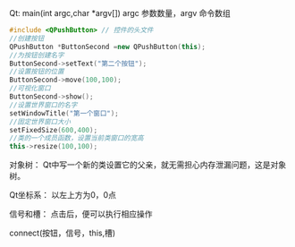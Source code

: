 Qt: main(int argc,char \*argv[])
argc 参数数量，argv 命令数组

```c++
#include <QPushButton> // 控件的头文件
//创建按钮
QPushButton *ButtonSecond =new QPushButton(this);
//为按钮创建名字
ButtonSecond->setText("第二个按钮");
//设置按钮的位置
ButtonSecond->move(100,100);
//可视化窗口
ButtonSecond->show();
//设置世界窗口的名字
setWindowTitle("第一个窗口");
//固定世界窗口大小
setFixedSize(600,400);
//类的一个成员函数，设置当前类窗口的宽高
this->resize(100,100);
```
对象树：
Qt中写一个新的类设置它的父亲，就无需担心内存泄漏问题，这是对象树。

Qt坐标系：
以左上方为0，0点

信号和槽：
点击后，便可以执行相应操作

connect(按钮，信号，this,槽)